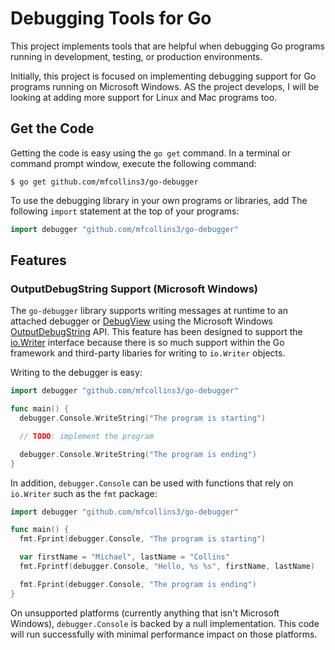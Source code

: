 Debugging Tools for Go
======================
This project implements tools that are helpful when debugging Go
programs running in development, testing, or production environments.

Initially, this project is focused on implementing debugging support for
Go programs running on Microsoft Windows. AS the project develops, I
will be looking at adding more support for Linux and Mac programs too.

Get the Code
------------
Getting the code is easy using the `go get` command. In a terminal or
command prompt window, execute the following command:

    $ go get github.com/mfcollins3/go-debugger

To use the debugging library in your own programs or libraries, add The
following `import` statement at the top of your programs:

```go
import debugger "github.com/mfcollins3/go-debugger"
```

Features
--------
### OutputDebugString Support (Microsoft Windows)

The `go-debugger` library supports writing messages at runtime to an
attached debugger or [DebugView](https://technet.microsoft.com/en-us/Library/bb896647.aspx)
using the Microsoft Windows [OutputDebugString](https://msdn.microsoft.com/en-us/library/windows/desktop/aa363362(v=vs.85).aspx)
API. This feature has been designed to support the [io.Writer](http://golang.org/pkg/io/#Writer)
interface because there is so much support within the Go framework and
third-party libaries for writing to `io.Writer` objects.

Writing to the debugger is easy:

```go
import debugger "github.com/mfcollins3/go-debugger"

func main() {
  debugger.Console.WriteString("The program is starting")

  // TODO: implement the program

  debugger.Console.WriteString("The program is ending")  
}
```

In addition, `debugger.Console` can be used with functions that rely on
`io.Writer` such as the `fmt` package:

```go
import debugger "github.com/mfcollins3/go-debugger"

func main() {
  fmt.Fprint(debugger.Console, "The program is starting")

  var firstName = "Michael", lastName = "Collins"
  fmt.Fprintf(debugger.Console, "Hello, %s %s", firstName, lastName)

  fmt.Fprint(debugger.Console, "The program is ending")
}
```

On unsupported platforms (currently anything that isn't Microsoft
Windows), `debugger.Console` is backed by a null implementation. This
code will run successfully with minimal performance impact on those
platforms.
